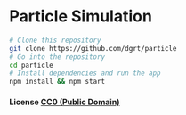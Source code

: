 # <dgrt> Particle Simulation

```bash
# Clone this repository
git clone https://github.com/dgrt/particle
# Go into the repository
cd particle
# Install dependencies and run the app
npm install && npm start
```

#### License [CC0 (Public Domain)](LICENSE.md)
